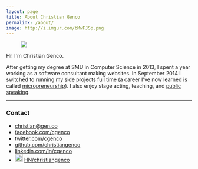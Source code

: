 ```yaml
---
layout: page
title: About Christian Genco
permalink: /about/
image: http://i.imgur.com/bMwFJSp.png
---
```


<figure class="right"><img src="https://i.imgur.com/w68yTMY.jpg" /><figcaption></figcaption></figure>

Hi! I'm Christian Genco.

After getting my degree at SMU in Computer Science in 2013, I spent a year working as a software consultant making websites. In September 2014 I switched to running my side projects full time (a career I've now learned is called [micropreneurship](http://www.investordictionary.com/definition/micropreneur)). I also enjoy stage acting, teaching, and [public speaking](/speaking).

<hr>

### Contact

- <i class="fa fa-envelope"></i> [christian@gen.co](mailto:christian@gen.co)
- <i class="fa fa-facebook"></i> [facebook.com/cgenco](http://www.facebook.com/cgenco)
- <i class="fa fa-twitter"></i> [twitter.com/cgenco](https://twitter.com/cgenco)
- <i class="fa fa-github"></i> [github.com/christiangenco](https://github.com/christiangenco)
- <i class="fa fa-linkedin"></i> [linkedin.com/in/cgenco](http://www.linkedin.com/in/cgenco)
- <img src="https://i.imgur.com/SEbaajC.png" style="display: inline; width: 21px" /> [HN/christiangenco](https://news.ycombinator.com/user?id=christiangenco)
